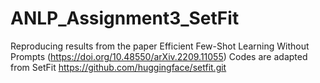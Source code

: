 # ANLP_Assignment3_SetFit
Reproducing results from the paper Efficient Few-Shot Learning Without Prompts (https://doi.org/10.48550/arXiv.2209.11055)
Codes are adapted from SetFit https://github.com/huggingface/setfit.git
